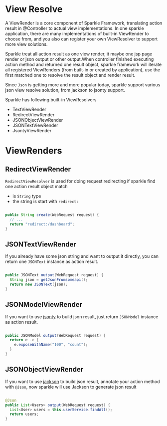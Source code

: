# View Resolve

A ViewRender is a core component of Sparkle Framework, translating action result in @Controller to actual view implementations. In one sparkle application, there are many implementations of built-in ViewRender to choose from, and you also can register your own ViewResolver to support more view solutions. 

Sparkle treat all action result as one view render, it maybe one jsp page render or json output or other output.When controller finished executing action method and returned one result object, sparkle framework will iterate all registered ViewRenders (from built-in or created by application), use the first matched one to resolve the result object and render result.

Since `Json` is getting more and more popular today, sparkle support various json view resolve solution, from jackson to jsonty support.

Sparkle has following built-in ViewResolvers

* TextViewRender
* RedirectViewRender
* JSONObjectViewRender
* JSONTextViewRender
* JsontyViewRender

# ViewRenders

## RedirectViewRender

`RedirectViewResolver` is used for doing request redirecting if sparkle find one action result object match
* is `String` type
* the string is start with `redirect:`

``` java

public String create(WebRequest request) {
  // ...
  return "redirect:/dashboard";
}

```

## JSONTextViewRender

If you already have some json string and want to output it directly, you can return one `JSONText` instance as action result.

``` java

public JSONText output(WebRequest request) {
  String json = getJsonFromsomeapi();
  return new JSONText(json);
}

```

## JSONModelViewRender

If you want to use [jsonty](jsonty) to build json result, just return `JSONModel` instance as action result.

``` java

public JSONModel output(WebRequest request) {
  return e -> {
    e.exposeWithName("100", "count");
  }
}

```

## JSONObjectViewRender

If you want to use [jackson](jsonty) to build json result, annotate your action method with `@Json`, now sparkle will use Jackson to generate json result

``` java

@Json
public List<Users> output(WebRequest request) {
  List<User> users = this.userService.findAll();
  return users;
}

```
